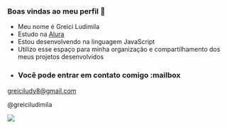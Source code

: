 ### Boas vindas ao meu perfil 💙

- Meu nome é Greici Ludimila
- Estudo na [Alura](https://alura.com.br)
- Estou desenvolvendo na linguagem JavaScript
- Utilizo esse espaço para minha organização e compartilhamento dos meus projetos desenvolvidos                                                                                              
- ### Você pode entrar em contato comigo :mailbox
greiciludy8@gmail.com

@greiciludimila

![](https://media1.tenor.com/m/RRr9yqzY5B8AAAAC/jungkook-dawa.gif)
